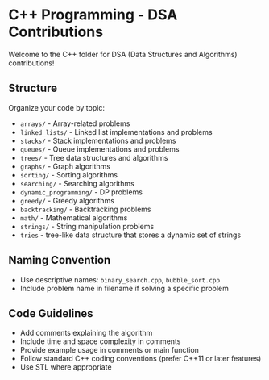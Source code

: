 # C++ Programming - DSA Contributions

Welcome to the C++ folder for DSA (Data Structures and Algorithms) contributions!

## Structure

Organize your code by topic:
- `arrays/` - Array-related problems
- `linked_lists/` - Linked list implementations and problems
- `stacks/` - Stack implementations and problems
- `queues/` - Queue implementations and problems
- `trees/` - Tree data structures and algorithms
- `graphs/` - Graph algorithms
- `sorting/` - Sorting algorithms
- `searching/` - Searching algorithms
- `dynamic_programming/` - DP problems
- `greedy/` - Greedy algorithms
- `backtracking/` - Backtracking problems
- `math/` - Mathematical algorithms
- `strings/` - String manipulation problems
- `tries` - tree-like data structure that stores a dynamic set of strings

## Naming Convention

- Use descriptive names: `binary_search.cpp`, `bubble_sort.cpp`
- Include problem name in filename if solving a specific problem

## Code Guidelines

- Add comments explaining the algorithm
- Include time and space complexity in comments
- Provide example usage in comments or main function
- Follow standard C++ coding conventions (prefer C++11 or later features)
- Use STL where appropriate

